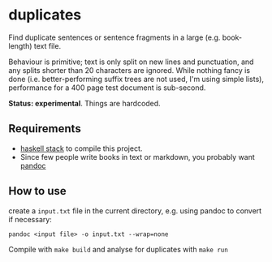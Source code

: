 # duplicates

Find duplicate sentences or sentence fragments in a large (e.g. book-length) text file.

Behaviour is primitive; text is only split on new lines and punctuation, and any splits shorter than 20 characters are ignored. While nothing fancy is done (i.e. better-performing suffix trees are not used, I'm using simple lists), performance for a 400 page test document is sub-second.

**Status: experimental**. Things are hardcoded.

## Requirements

* [haskell stack](https://docs.haskellstack.org/en/stable/README/) to compile this project.
* Since few people write books in text or markdown, you probably want [pandoc](http://pandoc.org/)

## How to use

create a `input.txt` file in the current directory, e.g. using pandoc to convert if necessary:

```
pandoc <input file> -o input.txt --wrap=none
```

Compile with `make build` and analyse for duplicates with `make run`


